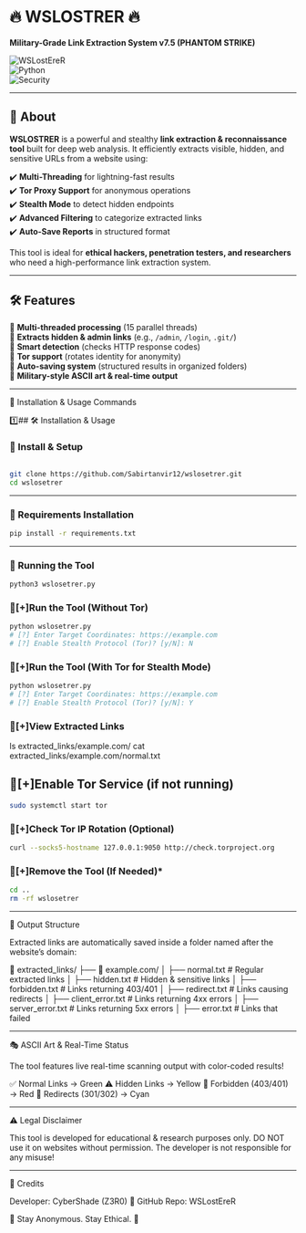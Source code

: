 # 🔥 WSLOSTRER 🔥  
**Military-Grade Link Extraction System v7.5 (PHANTOM STRIKE)**  

![WSLostEreR](https://img.shields.io/badge/Status-Active-brightgreen?style=flat-square)  
![Python](https://img.shields.io/badge/Python-3.8%2B-blue?style=flat-square)  
![Security](https://img.shields.io/badge/Security-Advanced-red?style=flat-square)  

---

## 🚀 About  
**WSLOSTRER** is a powerful and stealthy **link extraction & reconnaissance tool** built for deep web analysis. It efficiently extracts visible, hidden, and sensitive URLs from a website using:  

✔️ **Multi-Threading** for lightning-fast results  
✔️ **Tor Proxy Support** for anonymous operations  
✔️ **Stealth Mode** to detect hidden endpoints  
✔️ **Advanced Filtering** to categorize extracted links  
✔️ **Auto-Save Reports** in structured format  

This tool is ideal for **ethical hackers, penetration testers, and researchers** who need a high-performance link extraction system.  

---

## 🛠 Features  
🔹 **Multi-threaded processing** (15 parallel threads)  
🔹 **Extracts hidden & admin links** (e.g., `/admin`, `/login`, `.git/`)  
🔹 **Smart detection** (checks HTTP response codes)  
🔹 **Tor support** (rotates identity for anonymity)  
🔹 **Auto-saving system** (structured results in organized folders)  
🔹 **Military-style ASCII art & real-time output**  

---

📌 Installation & Usage Commands

1️⃣## 🛠️ Installation & Usage  

### **📌 Install & Setup**  
```bash

git clone https://github.com/Sabirtanvir12/wslosetrer.git
cd wslosetrer
```

---

### **📌 Requirements Installation**  
```bash
pip install -r requirements.txt
```

---

### **📌 Running the Tool**  
```bash
python3 wslosetrer.py
```

### **📌[+]Run the Tool (Without Tor)**
```bash
python wslosetrer.py
# [?] Enter Target Coordinates: https://example.com
# [?] Enable Stealth Protocol (Tor)? [y/N]: N
```
### **📌[+]Run the Tool (With Tor for Stealth Mode)**
```bash
python wslosetrer.py
# [?] Enter Target Coordinates: https://example.com
# [?] Enable Stealth Protocol (Tor)? [y/N]: Y
```
### **📌[+]View Extracted Links**

ls extracted_links/example.com/
cat extracted_links/example.com/normal.txt

## **📌[+]Enable Tor Service (if not running)**
```bash
sudo systemctl start tor
```
### **📌[+]Check Tor IP Rotation (Optional)**
```bash
curl --socks5-hostname 127.0.0.1:9050 http://check.torproject.org
```
### **📌[+]Remove the Tool (If Needed)***
```bash
cd ..
rm -rf wslosetrer
```
---

📁 Output Structure

Extracted links are automatically saved inside a folder named after the website’s domain:

📂 extracted_links/
 ├── 📂 example.com/
 │   ├── normal.txt       # Regular extracted links
 │   ├── hidden.txt       # Hidden & sensitive links
 │   ├── forbidden.txt    # Links returning 403/401
 │   ├── redirect.txt     # Links causing redirects
 │   ├── client_error.txt # Links returning 4xx errors
 │   ├── server_error.txt # Links returning 5xx errors
 │   ├── error.txt        # Links that failed


---

🎭 ASCII Art & Real-Time Status


The tool features live real-time scanning output with color-coded results!

✅ Normal Links → Green
⚠️ Hidden Links → Yellow
🚫 Forbidden (403/401) → Red
🔄 Redirects (301/302) → Cyan


---

⚠️ Legal Disclaimer

This tool is developed for educational & research purposes only.
DO NOT use it on websites without permission. The developer is not responsible for any misuse!


---

👑 Credits

Developer: CyberShade (Z3R0)
📌 GitHub Repo: WSLostEreR

🔹 Stay Anonymous. Stay Ethical. 🔹